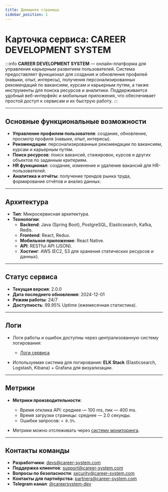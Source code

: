 ```yaml
---
title: Домашняя страница
sidebar_position: 1
---
```


# Карточка сервиса: **CAREER DEVELOPMENT SYSTEM**

:::info
**CAREER DEVELOPMENT SYSTEM** — онлайн-платформа для управления карьерным развитием пользователей. Система предоставляет функционал для создания и обновления профилей (навыки, опыт, интересы), получения персонализированных рекомендаций по вакансиям, курсам и карьерным путям, а также инструменты для поиска ресурсов и аналитики. Поддерживается удобный веб-интерфейс и мобильные приложения, что обеспечивает простой доступ к сервисам и их быструю работу.
:::

---

## Основные функциональные возможности
- **Управление профилем пользователя**: создание, обновление, просмотр профиля (навыки, опыт, интересы).
- **Рекомендации**: персонализированные рекомендации по вакансиям, курсам и карьерным путям.
- **Поиск ресурсов**: поиск вакансий, стажировок, курсов и других объектов по заданным критериям.
- **HR функционал**: создание, изменение и удаление вакансий для HR-пользователей.
- **Аналитика и отчёты**: получение трендов рынка труда, формирование отчётов и анализ данных.

---

## Архитектура
- **Тип**: Микросервисная архитектура.
- **Технологии**:
  - **Backend**: Java (Spring Boot), PostgreSQL, Elasticsearch, Kafka, Redis.
  - **Frontend**: React, Redux.
  - **Мобильное приложение**: React Native.
  - **API**: RESTful API (JSON).
  - **Хостинг**: AWS (EC2, S3 для хранения статических ресурсов и данных).

---

## Статус сервиса
- **Текущая версия**: 2.0.0
- **Дата последнего обновления**: 2024-12-01
- **Режим работы**: 24/7
- **Доступность**: 99.95% Uptime (ежемесячная статистика).

---

## Логи
- Логи работы и ошибок доступны через централизованную систему логирования:
  - [Логи сервиса](https://logs.career-system.com)
  
- Используемая система для логирования: **ELK Stack** (Elasticsearch, Logstash, Kibana) + Grafana для визуализации.

---

## Метрики
- **Метрики производительности**:
  - Время отклика API: среднее — 100 ms, пик — 400 ms.
  - Время загрузки страницы: среднее — 2.0 секунды.
  - Ошибки запросов: `< 0.5%`.

- Метрики можно отслеживать через [систему мониторинга](https://metrics.career-system.com).

---

## Контакты команды
- **Разработчики**: devs@career-system.com
- **Поддержка клиентов**: support@career-system.com
- **Вопросы по безопасности**: security@career-system.com
- **Контакты для партнёрства**: partners@career-system.com
- **Telegram канал**: [@careersystem-dev](https://t.me/careersystem-dev)